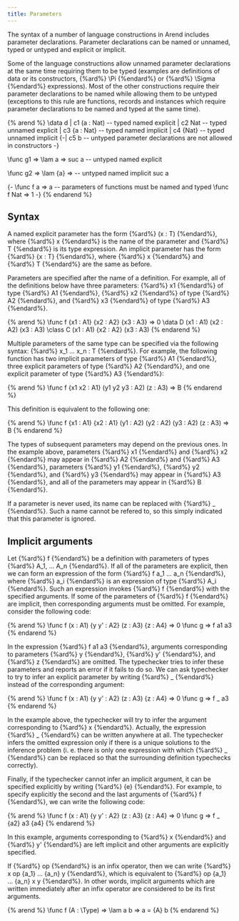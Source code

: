 ```yaml
---
title: Parameters
---
```


The syntax of a number of language constructions in Arend includes parameter declarations.
Parameter declarations can be named or unnamed, typed or untyped and explicit or implicit.

Some of the language constructions allow unnamed parameter declarations at the same time requiring them to be typed
 (examples are definitions of data or its constructors, {%ard%} \Pi {%endard%} or {%ard%} \Sigma {%endard%} expressions).
Most of the other constructions require their parameter declarations to be named while allowing them to be untyped
 (exceptions to this rule are functions, records and instances which require parameter declarations to be named and typed at the same time).

{% arend %}
\data d
  | c1 (a : Nat)   -- typed named explicit
  | c2 Nat         -- typed unnamed explicit
  | c3 {a : Nat}   -- typed named implicit
  | c4 {Nat}       -- typed unnamed implicit
{-| c5 b           -- untyped parameter declarations are not allowed in constructors -}

\func g1 => 
  \lam a => suc a  -- untyped named explicit

\func g2 =>
  \lam {a} =>      -- untyped named implicit
    suc a

{-
\func f a => a     -- parameters of functions must be named and typed
\func f Nat => 1
 -}
{% endarend %}

## Syntax

A named explicit parameter has the form {%ard%} (x : T) {%endard%}, where {%ard%} x {%endard%} is the name of the parameter and {%ard%} T {%endard%} is its type expression.
An implicit parameter has the form {%ard%} {x : T} {%endard%}, where {%ard%} x {%endard%} and {%ard%} T {%endard%} are the same as before.

Parameters are specified after the name of a definition.
For example, all of the definitions below have three parameters: {%ard%} x1 {%endard%} of type {%ard%} A1 {%endard%}, {%ard%} x2 {%endard%} of type {%ard%} A2 {%endard%}, and {%ard%} x3 {%endard%} of type {%ard%} A3 {%endard%}.

{% arend %}
\func f {x1 : A1} {x2 : A2} {x3 : A3} => 0
\data D (x1 : A1) (x2 : A2) (x3 : A3)
\class C (x1 : A1) {x2 : A2} (x3 : A3)
{% endarend %}

Multiple parameters of the same type can be specified via the following syntax: {%ard%} x_1 ... x_n : T {%endard%}.
For example, the following function has two implicit parameters of type {%ard%} A1 {%endard%}, three explicit parameters of type {%ard%} A2 {%endard%}, and one explicit parameter of type {%ard%} A3 {%endard%}:

{% arend %}
\func f {x1 x2 : A1} (y1 y2 y3 : A2) (z : A3) => B
{% endarend %}

This definition is equivalent to the following one:

{% arend %}
\func f {x1 : A1} {x2 : A1} (y1 : A2) (y2 : A2) (y3 : A2) (z : A3) => B
{% endarend %}

The types of subsequent parameters may depend on the previous ones.
In the example above, parameters {%ard%} x1 {%endard%} and {%ard%} x2 {%endard%} may appear in {%ard%} A2 {%endard%} and {%ard%} A3 {%endard%},
parameters {%ard%} y1 {%endard%}, {%ard%} y2 {%endard%}, and {%ard%} y3 {%endard%} may appear in {%ard%} A3 {%endard%}, and all of the parameters may appear in {%ard%} B {%endard%}.

If a parameter is never used, its name can be replaced with {%ard%} _ {%endard%}.
Such a name cannot be refered to, so this simply indicated that this parameter is ignored.

## Implicit arguments

Let {%ard%} f {%endard%} be a definition with parameters of types {%ard%} A_1, ... A_n {%endard%}.
If all of the parameters are explicit, then we can form an expression of the form {%ard%} f a_1 ... a_n {%endard%}, where {%ard%} a_i {%endard%} is an expression of type {%ard%} A_i {%endard%}.
Such an expression invokes {%ard%} f {%endard%} with the specified arguments.
If some of the parameters of {%ard%} f {%endard%} are implicit, then corresponding arguments must be omitted.
For example, consider the following code:

{% arend %}
\func f (x : A1) {y y' : A2} (z : A3) {z : A4} => 0
\func g => f a1 a3
{% endarend %}

In the expression {%ard%} f a1 a3 {%endard%}, arguments corresponding to parameters {%ard%} y {%endard%}, {%ard%} y' {%endard%}, and {%ard%} z {%endard%} are omitted.
The typechecker tries to infer these parameters and reports an error if it fails to do so.
We can ask typechecker to try to infer an explicit parameter by writing {%ard%} _ {%endard%} instead of the corresponding argument:

{% arend %}
\func f (x : A1) {y y' : A2} (z : A3) {z : A4} => 0
\func g => f _ a3
{% endarend %}

In the example above, the typechecker will try to infer the argument corresponding to {%ard%} x {%endard%}.
Actually, the expression {%ard%} _ {%endard%} can be written anywhere at all.
The typechecker infers the omitted expression only if there is a unique solutions to the inference problem 
 (i. e. there is only one expression with which {%ard%} _ {%endard%} can be replaced so that the surrounding definition typechecks correctly).

Finally, if the typechecker cannot infer an implicit argument, it can be specified explicitly by writing {%ard%} {e} {%endard%}.
For example, to specify explicitly the second and the last arguments of {%ard%} f {%endard%}, we can write the following code:

{% arend %}
\func f (x : A1) {y y' : A2} (z : A3) {z : A4} => 0
\func g => f _ {a2} a3 {a4}
{% endarend %}

In this example, arguments corresponding to {%ard%} x {%endard%} and {%ard%} y' {%endard%} are left implicit and other arguments are explicitly specified.

If {%ard%} op {%endard%} is an infix operator, then we can write {%ard%} x op {a_1} ... {a_n} y {%endard%}, which is equivalent to {%ard%} op {a_1} ... {a_n} x y {%endard%}.
In other words, implicit arguments which are written immediately after an infix operator are considered to be its first arguments.

{% arend %}
\func f (A : \Type) => \lam a b => a = {A} b
{% endarend %}
